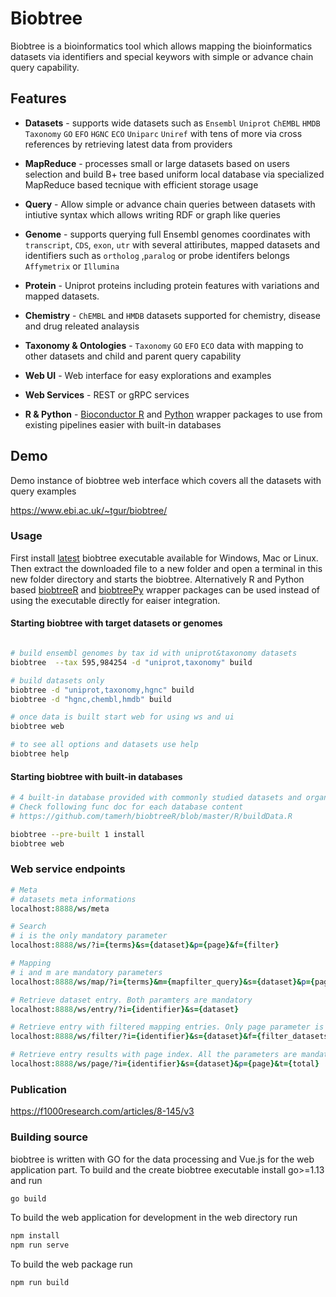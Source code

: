 # Biobtree

<!--[![Build Status](https://dev.azure.com/biobtree/biobtree/_apis/build/status/tamerh.biobtree?branchName=master)](https://dev.azure.com/biobtree/biobtree/_build/latest?definitionId=1&branchName=master) -->

Biobtree is a bioinformatics tool which allows mapping the bioinformatics datasets
via identifiers and special keywors with simple or advance chain query capability.

## Features

* **Datasets** - supports wide datasets such as `Ensembl` `Uniprot` `ChEMBL` `HMDB` `Taxonomy` `GO` `EFO` `HGNC` `ECO` `Uniparc` `Uniref`  with tens of more via cross references
by retrieving latest data from providers

* **MapReduce** - processes small or large datasets based on users selection and build B+ tree based uniform local database via specialized MapReduce based tecnique with efficient storage usage 

* **Query** - Allow simple or advance chain queries between datasets with intiutive syntax which allows writing RDF or graph like queries

* **Genome** - supports querying full Ensembl genomes coordinates with `transcript`, `CDS`, `exon`, `utr` with several attiributes, mapped datasets and identifiers such as `ortholog` ,`paralog` or probe identifers belongs `Affymetrix` or `Illumina`

* **Protein** - Uniprot proteins including protein features with variations and mapped datasets.

* **Chemistry** - `ChEMBL` and `HMDB` datasets supported for chemistry, disease and drug releated analaysis

* **Taxonomy & Ontologies** - `Taxonomy` `GO` `EFO` `ECO` data with mapping to other datasets and child and parent query capability

* **Web UI** - Web interface for easy explorations and examples

* **Web Services** - REST or gRPC services

* **R & Python** - [Bioconductor R](https://github.com/tamerh/biobtreeR) and [Python](https://github.com/tamerh/biobtreePy) wrapper packages to use from existing pipelines easier with built-in databases

## Demo

Demo instance of biobtree web interface which covers all the datasets with query examples

https://www.ebi.ac.uk/~tgur/biobtree/ 

### Usage

First install [latest](https://github.com/tamerh/biobtree/releases/latest) biobtree executable available for Windows, Mac or Linux. Then extract the downloaded file to a new folder and open a terminal in this new folder directory and starts the biobtree. Alternatively R and Python based [biobtreeR](https://github.com/tamerh/biobtreeR) and [biobtreePy](https://github.com/tamerh/biobtreePy) wrapper packages can be used instead of using the executable directly for eaiser integration.

#### Starting biobtree with target datasets or genomes
```sh

# build ensembl genomes by tax id with uniprot&taxonomy datasets
biobtree  --tax 595,984254 -d "uniprot,taxonomy" build 

# build datasets only 
biobtree -d "uniprot,taxonomy,hgnc" build 
biobtree -d "hgnc,chembl,hmdb" build

# once data is built start web for using ws and ui
biobtree web

# to see all options and datasets use help
biobtree help

```

#### Starting biobtree with built-in databases

```sh
# 4 built-in database provided with commonly studied datasets and organism genomes
# Check following func doc for each database content 
# https://github.com/tamerh/biobtreeR/blob/master/R/buildData.R

biobtree --pre-built 1 install
biobtree web
```

### Web service endpoints
```ruby
# Meta
# datasets meta informations 
localhost:8888/ws/meta

# Search 
# i is the only mandatory parameter
localhost:8888/ws/?i={terms}&s={dataset}&p={page}&f={filter}

# Mapping 
# i and m are mandatory parameters
localhost:8888/ws/map/?i={terms}&m={mapfilter_query}&s={dataset}&p={page}

# Retrieve dataset entry. Both paramters are mandatory
localhost:8888/ws/entry/?i={identifier}&s={dataset}

# Retrieve entry with filtered mapping entries. Only page parameter is optional
localhost:8888/ws/filter/?i={identifier}&s={dataset}&f={filter_datasets}&p={page}

# Retrieve entry results with page index. All the parameters are mandatory 
localhost:8888/ws/page/?i={identifier}&s={dataset}&p={page}&t={total}

```

<!-- ### Integrating your dataset

User data can be integrated to biobtree. Since biobtree has capability to process large datasets, this feature creates an alternative for  mapping related data to be indexed with biobtree. Data should be gzipped and in an xml format compliant with UniProt xml schema [definition](ftp://ftp.uniprot.org/pub/databases/uniprot/current_release/knowledgebase/complete/uniprot.xsd). Once data has been prepared, file location needs to be configured in biobtree configuration file which is located at `conf/source.dataset.json`. After these configuration dataset used similarly with other dataset like 

```sh
biobtree -d "+my_data" start
``` -->

### Publication
https://f1000research.com/articles/8-145/v3

### Building source 

biobtree is written with GO for the data processing and Vue.js for the web application part. To build and the create biobtree executable install go>=1.13 and run

```sh
go build
```

To build the web application for development in the web directory run

```sh
npm install
npm run serve
```

To build the web package run

```sh
npm run build
```
